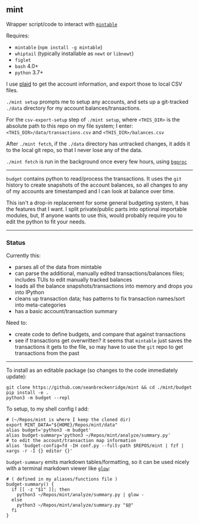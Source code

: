 ## mint

Wrapper script/code to interact with [`mintable`](https://github.com/kevinschaich/mintable/)

Requires:
 - `mintable` (`npm install -g mintable`)
 - `whiptail` (typically installable as `newt` or `libnewt`)
 - `figlet`
 - `bash` 4.0+
 - `python` 3.7+

I use [plaid](http://plaid.com/) to get the account information, and export those to local CSV files.

`./mint setup` prompts me to setup any accounts, and sets up a git-tracked `./data` directory for my account balances/transactions.

For the `csv-export-setup` step of `./mint setup`, where `<THIS_DIR>` is the absolute path to this repo on my file system; I enter: `<THIS_DIR>/data/transactions.csv` and `<THIS_DIR>/balances.csv`

After `./mint fetch`, if the `./data` directory has untracked changes, it adds it to the local git repo, so that I never lose any of the data.

`./mint fetch` is run in the background once every few hours, using [`bgproc`](https://github.com/seanbreckenridge/bgproc/blob/master/personal_jobs/mint.job)

---

`budget` contains python to read/process the transactions. It uses the `git` history to create snapshots of the account balances, so all changes to any of my accounts are timestamped and I can look at balance over time.

This isn't a drop-in replacement for some general budgeting system, it has the features that I want. I split private/public parts into optional importable modules, but, If anyone wants to use this, would probably require you to edit the python to fit your needs.

---

### Status

Currently this:

- parses all of the data from mintable
- can parse the additional, manually edited transactions/balances files; includes TUIs to edit manually tracked balances
- loads all the balance snapshots/transactions into memory and drops you into IPython
- cleans up transaction data; has patterns to fix transaction names/sort into meta-categories
- has a basic account/transaction summary

Need to:

- create code to define budgets, and compare that against transactions
- see if transactions get overwritten? it seems that `mintable` just saves the transactions it gets to the file, so may have to use the `git` repo to get transactions from the past

---

To install as an editable package (so changes to the code immediately update):

```
git clone https://github.com/seanbreckenridge/mint && cd ./mint/budget
pip install -e .
python3 -m budget --repl
```

To setup, to my shell config I add:

```shell
# (~/Repos/mint is where I keep the cloned dir)
export MINT_DATA="${HOME}/Repos/mint/data"
alias budget='python3 -m budget'
alias budget-summary='python3 ~/Repos/mint/analyze/summary.py'
# to edit the account/transaction map information
alias 'budget-config=fd -IH conf.py --full-path $REPOS/mint | fzf | xargs -r -I {} editor {}'
```

`budget-summary` emits markdown tables/formatting, so it can be used nicely with a terminal markdown viewer like [`glow`](https://github.com/charmbracelet/glow):

```shell
# ( defined in my aliases/functions file )
budget-summary() {
  if [[ -z "$1" ]]; then
    python3 ~/Repos/mint/analyze/summary.py | glow -
  else
    python3 ~/Repos/mint/analyze/summary.py "$@"
  fi
}
```
